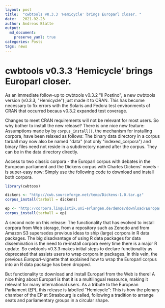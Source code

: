 ```yaml
---
layout: post
title:  "cwbtools v0.3.3 'Hemicycle' brings Europarl closer. "
date:   2021-02-23
author: Andreas Blätte
output: 
  md_document:
    preserve_yaml: true
categories: Posts
tags: news
---
```


cwbtools v0.3.3 ‘Hemicycle’ brings Europarl closer.
===================================================

As an immediate follow-up to cwbtools v0.3.2 "Il Postino", a new cwbtools version (v0.3.3, "Hemicycle") just made it to CRAN. This has become necessary to fix errors with the Solaris and Fedora test environments of CRAN that occurred becaus v0.3.2 expanded test coverage.

Changes to meet CRAN requirements will not be relevant for most users. So why bother to install the new release? There is one nice new feature: Assumptions made by by `corpus_install()`, the mechanism for installing corpora, have been relaxed as follows: The binary data directory in a corpus tarball may now also be named "data" (not only "indexed_corpora") and binary files need not reside in a subdirectory named after the corpus. They can be in the data directory directly.

Access to two classic corpora - the Europarl corpus with debates in the European parliament and the Dickens corpus with Charles Dickens' novels - is super-easy now: Simply use the following code to download and install both corpora.

```r
library(cwbtoos)

dickens <- "http://cwb.sourceforge.net/temp/Dickens-1.0.tar.gz"
corpus_install(tarball = dickens)

ep <- "http://corpora.linguistik.uni-erlangen.de/demos/download/Europarl3-CWB-2010-02-28.tar.gz"
corpus_install(tarball = ep)
```

A second note on this release: The functionality that has evolved to install corpora from Web storage, from a repository such as Zenodo and from Amazon S3 supersedes previous ideas to ship (large) corpora in R data packages. The big disadvantage of using R data packages for data dissemination is the need to re-install corpora every time there is a major R update. So cwbtools v0.3.3 makes initial steps to declare functionality as deprecated that assists users to wrap corpora in packages. In this vein, the previous *Europarl*-vignette that explained how to wrap the Europarl corpus into an R data package has been dropped.

But functionality to download and install Europarl from the Web is there! A nice thing about Europarl is that it is a multilingual ressource, making it relevant for many international users. As a tribute to the European Parliament (EP), this release is labelled "Hemicycle": This is how the plenary chamber of the EP at Strasbourg is called, following a tradition to arrange seats and parliamentary groups in a circular shape.


